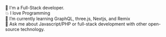 :rocket: I'm a Full-Stack developer.<br/>
:boom: I love Programming <br/>
:pencil: I’m currently learning GraphQL, three.js, Nextjs, and Remix <br/>
💬 Ask me about Javascript/PHP or full-stack development with other open-source technology. <br/>


<!---
Miteshvaghela/Miteshvaghela is a ✨ special ✨ repository because its `README.md` (this file) appears on your GitHub profile.
You can click the Preview link to take a look at your changes.
--->
